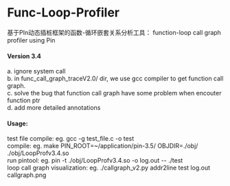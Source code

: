 # Func-Loop-Profiler
基于PIn动态插桩框架的函数-循环嵌套关系分析工具： function-loop call graph profiler using Pin

#### Version 3.4     
 a. ignore system call  
 b. in func_call_graph_traceV2.0/ dir, we use gcc compiler to get function call graph.   
 c. solve the bug that function call graph have some problem when encouter function ptr   
 d. add more detailed annotations  



#### Usage:  
 test file compile:   eg.   gcc -g test_file.c -o test   
 compile:             eg.   make PIN_ROOT=~/application/pin-3.5/ OBJDIR=./obj/ ./obj/LoopProfv3.4.so  
 run pintool:         eg.   pin -t ./obj/LoopProfv3.4.so -o log.out -- ./test  
 loop call graph visualization: eg.   ./callgraph_v2.py addr2line test log.out callgraph.png  

